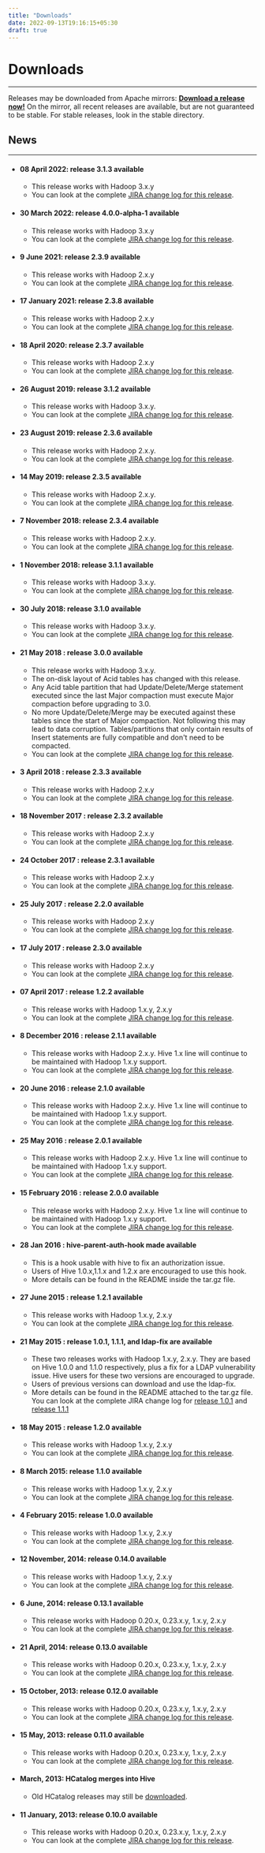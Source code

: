 ```yaml
---
title: "Downloads"
date: 2022-09-13T19:16:15+05:30
draft: true
---
```


<!---
  Licensed to the Apache Software Foundation (ASF) under one
  or more contributor license agreements.  See the NOTICE file
  distributed with this work for additional information
  regarding copyright ownership.  The ASF licenses this file
  to you under the Apache License, Version 2.0 (the
  "License"); you may not use this file except in compliance
  with the License.  You may obtain a copy of the License at

  http://www.apache.org/licenses/LICENSE-2.0

  Unless required by applicable law or agreed to in writing,
  software distributed under the License is distributed on an
  "AS IS" BASIS, WITHOUT WARRANTIES OR CONDITIONS OF ANY
  KIND, either express or implied.  See the License for the
  specific language governing permissions and limitations
  under the License. -->

# Downloads
---
Releases may be downloaded from Apache mirrors:
__[Download a release now!][HIVE_DL]__
On the mirror, all recent releases are available, but are not
guaranteed to be stable. For stable releases, look in the stable
directory.

## News
---
* #### 08 April 2022: release 3.1.3 available
    * This release works with Hadoop 3.x.y
    * You can look at the complete [JIRA change log for this release][HIVE_3_1_3_CL].


* #### 30 March 2022: release 4.0.0-alpha-1 available
    * This release works with Hadoop 3.x.y
    * You can look at the complete [JIRA change log for this release][HIVE_4_0_0_A_1_CL].

* #### 9 June 2021: release 2.3.9 available
    * This release works with Hadoop 2.x.y
    * You can look at the complete [JIRA change log for this release][HIVE_2_3_9_CL].

* #### 17 January 2021: release 2.3.8 available
    * This release works with Hadoop 2.x.y
    * You can look at the complete [JIRA change log for this release][HIVE_2_3_8_CL].

* #### 18 April 2020: release 2.3.7 available
    * This release works with Hadoop 2.x.y
    * You can look at the complete [JIRA change log for this release][HIVE_2_3_7_CL].

* #### 26 August 2019: release 3.1.2 available
    * This release works with Hadoop 3.x.y.
    * You can look at the complete [JIRA change log for this release][HIVE_3_1_2_CL].

* #### 23 August 2019: release 2.3.6 available
    * This release works with Hadoop 2.x.y.
    * You can look at the complete [JIRA change log for this release][HIVE_2_3_6_CL].

* #### 14 May 2019: release 2.3.5 available
    * This release works with Hadoop 2.x.y.
    * You can look at the complete [JIRA change log for this release][HIVE_2_3_5_CL].

* #### 7 November 2018: release 2.3.4 available
    * This release works with Hadoop 2.x.y.
    * You can look at the complete [JIRA change log for this release][HIVE_2_3_4_CL].

* #### 1 November 2018: release 3.1.1 available
    * This release works with Hadoop 3.x.y.
    * You can look at the complete [JIRA change log for this release][HIVE_3_1_1_CL].

* #### 30 July 2018: release 3.1.0 available
    * This release works with Hadoop 3.x.y.
    * You can look at the complete [JIRA change log for this release][HIVE_3_1_0_CL].

* #### 21 May 2018 : release 3.0.0 available
    * This release works with Hadoop 3.x.y. 
    * The on-disk layout of Acid tables has changed with this release. 
    * Any Acid table partition that had Update/Delete/Merge statement executed since the last Major compaction must execute Major compaction before upgrading to 3.0. 
    * No more Update/Delete/Merge may be executed against these tables since the start of Major compaction.  Not following this may lead to data corruption.  Tables/partitions that only contain results of Insert statements are fully compatible and don't need to be compacted.
    * You can look at the complete [JIRA change log for this release][HIVE_3_0_0_CL].

* #### 3 April 2018 : release 2.3.3 available
    * This release works with Hadoop 2.x.y
    * You can look at the complete [JIRA change log for this release][HIVE_2_3_3_CL].

* #### 18 November 2017 : release 2.3.2 available
    * This release works with Hadoop 2.x.y
    * You can look at the complete [JIRA change log for this release][HIVE_2_3_2_CL].

* #### 24 October 2017 : release 2.3.1 available
    * This release works with Hadoop 2.x.y
    * You can look at the complete [JIRA change log for this release][HIVE_2_3_1_CL].

* #### 25 July 2017 : release 2.2.0 available
    * This release works with Hadoop 2.x.y
    * You can look at the complete [JIRA change log for this release][HIVE_2_2_0_CL].

* #### 17 July 2017 : release 2.3.0 available
    * This release works with Hadoop 2.x.y
    * You can look at the complete [JIRA change log for this release][HIVE_2_3_0_CL].

* #### 07 April 2017 : release 1.2.2 available
    * This release works with Hadoop 1.x.y, 2.x.y
    * You can look at the complete [JIRA change log for this release][HIVE_1_2_2_CL].

* #### 8 December 2016 : release 2.1.1 available
    * This release works with Hadoop 2.x.y.
Hive 1.x line will continue to be maintained with Hadoop 1.x.y support.
    * You can look at the complete [JIRA change log for this release][HIVE_2_1_1_CL].

* #### 20 June 2016 : release 2.1.0 available
    * This release works with Hadoop 2.x.y.
Hive 1.x line will continue to be maintained with Hadoop 1.x.y support.
    * You can look at the complete [JIRA change log for this release][HIVE_2_1_0_CL].

* #### 25 May 2016 : release 2.0.1 available
    * This release works with Hadoop 2.x.y.
Hive 1.x line will continue to be maintained with Hadoop 1.x.y support.
    * You can look at the complete [JIRA change log for this release][HIVE_2_0_1_CL].

* #### 15 February 2016 : release 2.0.0 available
    * This release works with Hadoop 2.x.y.
Hive 1.x line will continue to be maintained with Hadoop 1.x.y support.
    * You can look at the complete [JIRA change log for this release][HIVE_2_0_0_CL].

* #### 28 Jan 2016 : hive-parent-auth-hook made available
  * This is a hook usable with hive to fix an authorization issue.
  * Users of Hive 1.0.x,1.1.x and 1.2.x are encouraged to use this hook.
  * More details can be found in the README inside the tar.gz file.

* #### 27 June 2015 : release 1.2.1 available
    * This release works with Hadoop 1.x.y, 2.x.y
    * You can look at the complete [JIRA change log for this release][HIVE_1_2_1_CL].

* #### 21 May 2015 : release 1.0.1, 1.1.1, and ldap-fix are available
    * These two releases works with Hadoop 1.x.y, 2.x.y. They are based on
Hive 1.0.0 and 1.1.0 respectively, plus a fix for a LDAP vulnerability issue.
Hive users for these two versions are encouraged to upgrade.
    * Users of previous versions can download and use the ldap-fix.
    * More details can be found in the README attached to the tar.gz file.
  You can look at the complete JIRA change log for [release 1.0.1][HIVE_1_0_1_CL]
  and [release 1.1.1][HIVE_1_1_1_CL]

* #### 18 May 2015 : release 1.2.0 available
    * This release works with Hadoop 1.x.y, 2.x.y
    * You can look at the complete [JIRA change log for this release][HIVE_1_2_0_CL].

* #### 8 March 2015: release 1.1.0 available
    * This release works with Hadoop 1.x.y, 2.x.y
    * You can look at the complete [JIRA change log for this release][HIVE_1_1_0_CL].

* #### 4 February 2015: release 1.0.0 available
    * This release works with Hadoop 1.x.y, 2.x.y
    * You can look at the complete [JIRA change log for this release][HIVE_1_0_0_CL].

* #### 12 November, 2014: release 0.14.0 available
    * This release works with Hadoop 1.x.y, 2.x.y
    * You can look at the complete [JIRA change log for this release][HIVE_14_CL].

* #### 6 June, 2014: release 0.13.1 available
    * This release works with Hadoop 0.20.x, 0.23.x.y, 1.x.y, 2.x.y
    * You can look at the complete [JIRA change log for this release][HIVE_13_1_CL].

* #### 21 April, 2014: release 0.13.0 available
  * This release  works with Hadoop 0.20.x, 0.23.x.y, 1.x.y, 2.x.y
  * You can look at the complete [JIRA change log for this release][HIVE_13_CL].

* #### 15 October, 2013: release 0.12.0 available
  * This release  works with Hadoop 0.20.x, 0.23.x.y, 1.x.y, 2.x.y
  * You can look at the complete [JIRA change log for this release][HIVE_12_CL].

* #### 15 May, 2013: release 0.11.0 available
  * This release  works with Hadoop 0.20.x, 0.23.x.y, 1.x.y, 2.x.y
  * You can look at the complete [JIRA change log for this release][HIVE_11_CL].

* #### March, 2013: HCatalog merges into Hive
  * Old HCatalog releases may still be [downloaded][HCAT_DL].

* #### 11 January, 2013: release 0.10.0 available
  * This release  works with Hadoop 0.20.x, 0.23.x.y, 1.x.y, 2.x.y
  * You can look at the complete [JIRA change log for this release][HIVE_10_CL].

[HIVE_DL]: http://www.apache.org/dyn/closer.cgi/hive/
[HIVE_3_1_3_CL]: https://issues.apache.org/jira/secure/ReleaseNote.jspa?version=12346277&styleName=Html&projectId=12310843
[HIVE_4_0_0_A_1_CL]: https://issues.apache.org/jira/secure/ReleaseNote.jspa?version=12351399&styleName=Html&projectId=12310843
[HIVE_3_1_2_CL]: https://issues.apache.org/jira/secure/ReleaseNote.jspa?version=12344397&styleName=Html&projectId=12310843
[HIVE_2_3_9_CL]: https://issues.apache.org/jira/secure/ReleaseNote.jspa?version=12350009&styleName=Text&projectId=12310843
[HIVE_2_3_8_CL]: https://issues.apache.org/jira/secure/ReleaseNote.jspa?version=12349428&styleName=Text&projectId=12310843
[HIVE_2_3_7_CL]: https://issues.apache.org/jira/secure/ReleaseNote.jspa?version=12346056&styleName=Text&projectId=12310843
[HIVE_2_3_6_CL]: https://issues.apache.org/jira/secure/ReleaseNote.jspa?version=12345603&styleName=Text&projectId=12310843
[HIVE_2_3_5_CL]: https://issues.apache.org/jira/secure/ReleaseNote.jspa?version=12345394&styleName=Text&projectId=12310843
[HIVE_2_3_4_CL]: https://issues.apache.org/jira/secure/ReleaseNote.jspa?version=12344319&styleName=Text&projectId=12310843
[HIVE_3_1_1_CL]: https://issues.apache.org/jira/secure/ReleaseNote.jspa?version=12344240&styleName=Text&projectId=12310843
[HIVE_3_1_0_CL]: https://issues.apache.org/jira/secure/ReleaseNote.jspa?version=12343014&styleName=Text&projectId=12310843
[HIVE_3_0_0_CL]: https://issues.apache.org/jira/secure/ReleaseNote.jspa?version=12340268&styleName=Text&projectId=12310843
[HIVE_2_3_3_CL]: https://issues.apache.org/jira/secure/ReleaseNote.jspa?version=12342162&styleName=Text&projectId=12310843
[HIVE_2_3_2_CL]: https://issues.apache.org/jira/secure/ReleaseNote.jspa?version=12342053&styleName=Text&projectId=12310843
[HIVE_2_3_1_CL]: https://issues.apache.org/jira/secure/ReleaseNote.jspa?version=12341418&styleName=Text&projectId=12310843
[HIVE_2_2_0_CL]: https://issues.apache.org/jira/secure/ReleaseNote.jspa?version=12335837&styleName=Text&projectId=12310843
[HIVE_2_3_0_CL]: https://issues.apache.org/jira/secure/ReleaseNote.jspa?version=12340269&styleName=Text&projectId=12310843
[HIVE_2_1_1_CL]: https://issues.apache.org/jira/secure/ReleaseNote.jspa?version=12335838&styleName=Text&projectId=12310843
[HIVE_2_1_0_CL]: https://issues.apache.org/jira/secure/ReleaseNote.jspa?version=12334255&styleName=Text&projectId=12310843
[HIVE_2_0_1_CL]: https://issues.apache.org/jira/secure/ReleaseNote.jspa?version=12334886&styleName=Text&projectId=12310843
[HIVE_2_0_0_CL]: https://issues.apache.org/jira/secure/ReleaseNote.jspa?version=12332641&styleName=Text&projectId=12310843
[HIVE_1_2_1_CL]: https://issues.apache.org/jira/secure/ReleaseNote.jspa?version=12332384&styleName=Text&projectId=12310843
[HIVE_1_2_2_CL]:https://issues.apache.org/jira/secure/ReleaseNote.jspa?version=12332952&styleName=Text&projectId=12310843
[HIVE_1_1_1_CL]: https://issues.apache.org/jira/secure/ReleaseNote.jspa?version=12329557&styleName=Text&projectId=12310843
[HIVE_1_0_1_CL]: https://issues.apache.org/jira/secure/ReleaseNote.jspa?version=12329444&styleName=Text&projectId=12310843
[HIVE_1_2_0_CL]: https://issues.apache.org/jira/secure/ReleaseNote.jspa?version=12329345&styleName=Text&projectId=12310843
[HIVE_1_1_0_CL]: https://issues.apache.org/jira/secure/ReleaseNote.jspa?projectId=12310843&styleName=Text&version=12329363
[HIVE_1_0_0_CL]: https://issues.apache.org/jira/secure/ReleaseNote.jspa?version=12329278&styleName=Text&projectId=12310843
[HIVE_14_CL]: https://issues.apache.org/jira/secure/ReleaseNote.jspa?version=12326450&styleName=Text&projectId=12310843
[HIVE_13_1_CL]: https://issues.apache.org/jira/secure/ReleaseNote.jspa?version=12326829&styleName=Text&projectId=12310843
[HIVE_13_CL]: https://issues.apache.org/jira/secure/ReleaseNote.jspa?version=12324986&styleName=Text&projectId=12310843
[HIVE_12_CL]: https://issues.apache.org/jira/secure/ReleaseNote.jspa?version=12324312&styleName=Text&projectId=12310843
[HIVE_11_CL]: https://issues.apache.org/jira/secure/ReleaseNote.jspa?version=12323587&styleName=Text&projectId=12310843
[HCAT_DL]: /hcatalog_downloads.html
[HIVE_10_CL]: https://issues.apache.org/jira/secure/ReleaseNote.jspa?version=12320745&styleName=Text&projectId=12310843
